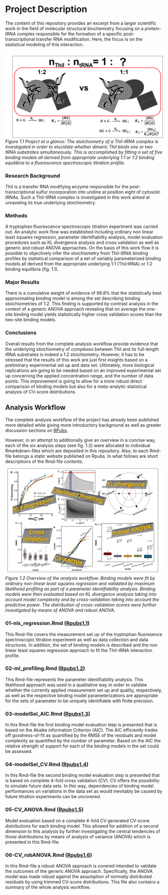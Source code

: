 # Project Description

The content of this repository provides an excerpt from a larger scientific work in the field of molecular structural biochemistry focusing on a protein-tRNA complex responsible for the formation of a specific post-transcriptional transfer RNA modification. Here, the focus is on the statistical modeling of this interaction.

<p>
    <img src="/pictures/project2.png" alt="intro">
    <em>Figure 1.1 Project at a glance: The stoichiometry of a ThiI-tRNA complex is investigated in order to elucidate whether dimeric ThiI binds one or two tRNA substrates simultaneously. This is accomplished by fitting a set of five binding models all derived from appropriate underlying 1:1 or 1:2 binding equilibria to a fluorescence spectroscopic titration profile.</em>
</p>


### Research Background
ThiI is a transfer RNA modifying enzyme responsible for the post-transcriptional sulfur incorporation into uridine at position eight of cytosolic tRNAs. Such a ThiI-tRNA complex is investigated in this work aimed at unraveling its true underlying stoichiometry.

### Methods

A tryptophan fluorescence spectroscopic titration experiment was carried out. An analytic work flow was established including ordinary non linear least squares regression, parameter identifiability analysis, model evaluation procedures such as KL divergence analysis and cross validation as well as generic and robust ANOVA approaches. On the basis of this work flow it is possible to objectively infer the stoichiometry from ThiI-tRNA binding profiles by statistical comparison of a set of variably parameterized binding models all derived from the appropriate underlying 1:1 (ThiI:tRNA) or 1:2 binding equilibria (fig. 1.1).

### Major Results

There is a cumulative weight of evidence of 96.8% that the statistically best approximating binding model is among the set describing binding stoichiometries of 1:2. This finding is supported by contrast analysis in the context of a generic ANOVA approach revealing that on average the one-site binding model yields statistically higher cross validation scores than the two-site binding models.

### Conclusions

Overall results from the complete analysis workflow provide evidence that the underlying stoichiometry of complexes between ThiI and its full-length tRNA substrates is indeed a 1:2 stoichiometry. However, it has to be stressed that the results of this work are just first insights based on a preliminary experimental set up and data set. Ultimately, more biological replications are going to be needed based on an improved experimental set up concerning the applied concentration range, and the number of data points. This improvement is going to allow for a more robust direct comparison of binding models but also for a meta-analytic statistical analysis of CV-score distributions. 

## Analysis Workflow
The complete analysis workflow of the project has already been published more detailed while giving more introductory background as well as greater discussion sections on [RPubs](https://rpubs.com/DeTwes/modeling_thii_trna_interaction). 

However, in an attempt to additionally give an overview in a concise way, each of the six analysis steps (see fig. 1.2) were allocated to individual Rmarkdown-files which are deposited in this repository. Also, to each Rmd-file belongs a static website published on Rpubs. In what follows are  short descriptions of the Rmd-file contents.

<p>
    <img src="/pictures/analysis_overview.png" alt="intro">
    <em>Figure 1.2 Overview of the analysis workflow: Binding models were fit by ordinary non-linear least squares regression and validated by maximum likelihood profiling as part of a parameter identifiability analysis. Binding models were then evaluated based on KL divergence analysis taking into account model complexity and by cross-validation taking into account the predictive power. The distribution of cross-validation scores were further investigated by means of ANOVA and robust ANOVA.</em>
</p>

### 01-nls_regression.Rmd ([Rpubs1.1](https://rpubs.com/DeTwes/NLS-Regression))

This Rmd-file covers the measurement set up of the tryptophan fluoresence spectroscopic titration experiment as well as  data collection and data structures. In addition, the set of binding models is described and the non linear least squares regression approach to fit the ThiI-tRNA interaction profile. 
### 02-ml_profiling.Rmd ([Rpubs1.2](https://rpubs.com/DeTwes/Identifiability-Analysis))
This Rmd-file represents the parameter identifiability analysis. This likelihood approach was used in a qualitative way in order to validate whether the currently applied measurement set up and quality, respectively, as well as the respective binding model parameterizations are appropriate for the sets of parameter to be uniquely identifiable with finite precision. 

### 03-modelSel_AIC.Rmd ([Rpubs1.3](https://rpubs.com/DeTwes/KL-Divergence))

In this Rmd-file the first binding model evaluation step is presented that is based on the Akaike information Criterion (AIC). The AIC efficiently trades off goodness-of-fit as quantified by the RMSE of the residuals and model complexity as quantified by the number of parameter. Based on the AIC the relative strength of support for each of the binding models in the set could be assessed.

### 04-modelSel_CV.Rmd ([Rpubs1.4](https://rpubs.com/DeTwes/completeCV))

In this Rmd-file the second binding model evaluation step is presented that is based on complete 4-fold cross validation (CV). CV offers the possibility to simulate future data sets. In this way, dependencies of binding model performances on variations in the data set as would inevitably be caused by future titration experiments can be uncovered.

### 05-CV_ANOVA.Rmd ([Rpubs1.5](https://rpubs.com/DeTwes/CV-ANOVA))

Model evaluation based on a complete 4-fold CV generated CV-score distributions for each binding model. This allowed for addition of a second dimension to this analysis by further investigating the central tendencies of those distributions by means of analysis of variance (ANOVA) which is presented in this Rmd-file.

### 06-CV_robANOVA.Rmd ([Rpubs1.6](https://rpubs.com/DeTwes/robANOVA))

In this Rmd-file a robust ANOVA approach is covered intended to validate the outcomes of the generic ANOVA approach. Specifically, the ANOVA model was made robust against the assumption of normally distributed residuals by using trimmed CV-score distributions. This file also contains a summary of the whole analysis workflow.